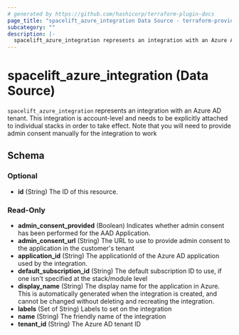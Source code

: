 ```yaml
---
# generated by https://github.com/hashicorp/terraform-plugin-docs
page_title: "spacelift_azure_integration Data Source - terraform-provider-spacelift"
subcategory: ""
description: |-
  spacelift_azure_integration represents an integration with an Azure AD tenant. This integration is account-level and needs to be explicitly attached to individual stacks in order to take effect. Note that you will need to provide admin consent manually for the integration to work
---
```


# spacelift_azure_integration (Data Source)

`spacelift_azure_integration` represents an integration with an Azure AD tenant. This integration is account-level and needs to be explicitly attached to individual stacks in order to take effect. Note that you will need to provide admin consent manually for the integration to work



<!-- schema generated by tfplugindocs -->
## Schema

### Optional

- **id** (String) The ID of this resource.

### Read-Only

- **admin_consent_provided** (Boolean) Indicates whether admin consent has been performed for the AAD Application.
- **admin_consent_url** (String) The URL to use to provide admin consent to the application in the customer's tenant
- **application_id** (String) The applicationId of the Azure AD application used by the integration.
- **default_subscription_id** (String) The default subscription ID to use, if one isn't specified at the stack/module level
- **display_name** (String) The display name for the application in Azure. This is automatically generated when the integration is created, and cannot be changed without deleting and recreating the integration.
- **labels** (Set of String) Labels to set on the integration
- **name** (String) The friendly name of the integration
- **tenant_id** (String) The Azure AD tenant ID


